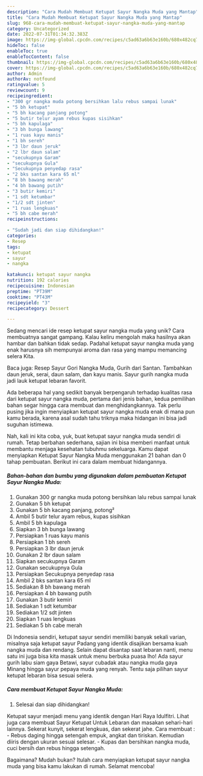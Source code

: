 ```yaml
---
description: "Cara Mudah Membuat Ketupat Sayur Nangka Muda yang Mantap"
title: "Cara Mudah Membuat Ketupat Sayur Nangka Muda yang Mantap"
slug: 968-cara-mudah-membuat-ketupat-sayur-nangka-muda-yang-mantap
category: Uncategorized
date: 2022-07-31T01:34:32.383Z
image: https://img-global.cpcdn.com/recipes/c5ad63a6b63e160b/680x482cq70/ketupat-sayur-nangka-muda-foto-resep-utama.jpg
hideToc: false
enableToc: true
enableTocContent: false
thumbnail: https://img-global.cpcdn.com/recipes/c5ad63a6b63e160b/680x482cq70/ketupat-sayur-nangka-muda-foto-resep-utama.jpg
cover: https://img-global.cpcdn.com/recipes/c5ad63a6b63e160b/680x482cq70/ketupat-sayur-nangka-muda-foto-resep-utama.jpg
author: Admin
authorAv: notfound
ratingvalue: 5
reviewcount: 9
recipeingredient:
- "300 gr nangka muda potong bersihkan lalu rebus sampai lunak"
- "5 bh ketupat"
- "5 bh kacang panjang potong"
- "5 butir telur ayam rebus kupas sisihkan"
- "5 bh kapulaga"
- "3 bh bunga lawang"
- "1 ruas kayu manis"
- "1 bh sereh"
- "3 lbr daun jeruk"
- "2 lbr daun salam"
- "secukupnya Garam"
- "secukupnya Gula"
- "Secukupnya penyedap rasa"
- "2 bks santan kara 65 ml"
- "8 bh bawang merah"
- "4 bh bawang putih"
- "3 butir kemiri"
- "1 sdt ketumbar"
- "1/2 sdt jinten"
- "1 ruas lengkuas"
- "5 bh cabe merah"
recipeinstructions:

- "Sudah jadi dan siap dihidangkan!"
categories:
- Resep
tags:
- ketupat
- sayur
- nangka

katakunci: ketupat sayur nangka 
nutrition: 192 calories
recipecuisine: Indonesian
preptime: "PT39M"
cooktime: "PT43M"
recipeyield: "3"
recipecategory: Dessert

---
```





Sedang mencari ide resep ketupat sayur nangka muda yang unik? Cara membuatnya sangat gampang. Kalau keliru mengolah maka hasilnya akan hambar dan bahkan tidak sedap. Padahal ketupat sayur nangka muda yang enak harusnya sih mempunyai aroma dan rasa yang mampu memancing selera Kita.





Baca juga: Resep Sayur Gori Nangka Muda, Gurih dari Santan. Tambahkan daun jeruk, serai, daun salam, dan kayu manis. Sayur gurih nangka muda jadi lauk ketupat lebaran favorit.

Ada beberapa hal yang sedikit banyak berpengaruh terhadap kualitas rasa dari ketupat sayur nangka muda, pertama dari jenis bahan, kedua pemilihan bahan segar hingga cara membuat dan menghidangkannya. Tak perlu pusing jika ingin menyiapkan ketupat sayur nangka muda enak di mana pun kamu berada, karena asal sudah tahu triknya maka hidangan ini bisa jadi suguhan istimewa.






Nah, kali ini kita coba, yuk, buat ketupat sayur nangka muda sendiri di rumah. Tetap berbahan sederhana, sajian ini bisa memberi manfaat untuk membantu menjaga kesehatan tubuhmu sekeluarga. Kamu dapat menyiapkan Ketupat Sayur Nangka Muda menggunakan 21 bahan dan 0 tahap pembuatan. Berikut ini cara dalam membuat hidangannya.

<!--inarticleads1-->

##### Bahan-bahan dan bumbu yang digunakan dalam pembuatan Ketupat Sayur Nangka Muda:

1. Gunakan 300 gr nangka muda potong bersihkan lalu rebus sampai lunak
1. Gunakan 5 bh ketupat
1. Gunakan 5 bh kacang panjang, potong²
1. Ambil 5 butir telur ayam rebus, kupas sisihkan
1. Ambil 5 bh kapulaga
1. Siapkan 3 bh bunga lawang
1. Persiapkan 1 ruas kayu manis
1. Persiapkan 1 bh sereh
1. Persiapkan 3 lbr daun jeruk
1. Gunakan 2 lbr daun salam
1. Siapkan secukupnya Garam
1. Gunakan secukupnya Gula
1. Persiapkan Secukupnya penyedap rasa
1. Ambil 2 bks santan kara 65 ml
1. Sediakan 8 bh bawang merah
1. Persiapkan 4 bh bawang putih
1. Gunakan 3 butir kemiri
1. Sediakan 1 sdt ketumbar
1. Sediakan 1/2 sdt jinten
1. Siapkan 1 ruas lengkuas
1. Sediakan 5 bh cabe merah


Di Indonesia sendiri, ketupat sayur sendiri memiliki banyak sekali varian, misalnya saja ketupat sayur Padang yang identik disajikan bersama kuah nangka muda dan rendang. Selain dapat disantap saat lebaran nanti, menu satu ini juga bisa kita masak untuk menu berbuka puasa lho! Ada sayur gurih labu siam gaya Betawi, sayur cubadak atau nangka muda gaya Minang hingga sayur pepaya muda yang renyah. Tentu saja pilihan sayur ketupat lebaran bisa sesuai selera. 

<!--inarticleads2-->

##### Cara membuat Ketupat Sayur Nangka Muda:


1. Selesai dan siap dihidangkan!

Ketupat sayur menjadi menu yang identik dengan Hari Raya Idulfitri. Lihat juga cara membuat Sayur Ketupat Untuk Lebaran dan masakan sehari-hari lainnya. Sekerat kunyit, sekerat lengkuas, dan sekerat jahe. Cara membuat : - Rebus daging hingga setengah empuk, angkat dan tiriskan. Kemudian diiris dengan ukuran sesuai selesar. - Kupas dan bersihkan nangka muda, cuci bersih dan rebus hingga setengah. 

Bagaimana? Mudah bukan? Itulah cara menyiapkan ketupat sayur nangka muda yang bisa kamu lakukan di rumah. Selamat mencoba!
